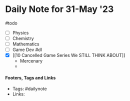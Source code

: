 
# Daily Note for 31-May '23
#todo
- [ ] Physics
- [ ] Chemistry
- [ ] Mathematics
- [ ] Game Dev
#dl 
- [x] [[10 Cancelled Game Series We STILL THINK ABOUT]]
	- Mercenary
	- 

#### Footers, Tags and Links
- Tags: #dailynote 
- Links: 

[^1]: